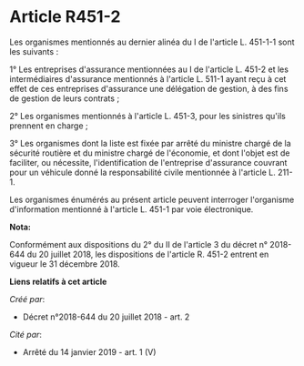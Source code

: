 # Article R451-2

Les organismes mentionnés au dernier alinéa du I de l'article L. 451-1-1 sont les suivants :

1° Les entreprises d'assurance mentionnées au I de l'article L. 451-2 et les intermédiaires d'assurance mentionnés à
l'article L. 511-1 ayant reçu à cet effet de ces entreprises d'assurance une délégation de gestion, à des fins de gestion de
leurs contrats ;

2° Les organismes mentionnés à l'article L. 451-3, pour les sinistres qu'ils prennent en charge ;

3° Les organismes dont la liste est fixée par arrêté du ministre chargé de la sécurité routière et du ministre chargé de
l'économie, et dont l'objet est de faciliter, ou nécessite, l'identification de l'entreprise d'assurance couvrant pour un
véhicule donné la responsabilité civile mentionnée à l'article L. 211-1.

Les organismes énumérés au présent article peuvent interroger l'organisme d'information mentionné à l'article L. 451-1 par
voie électronique.

**Nota:**

Conformément aux dispositions du 2° du II de l'article 3 du décret n° 2018-644 du 20 juillet 2018, les dispositions de
l'article R. 451-2 entrent en vigueur le 31 décembre 2018.

**Liens relatifs à cet article**

_Créé par_:

  - Décret n°2018-644 du 20 juillet 2018 - art. 2

_Cité par_:

  - Arrêté du 14 janvier 2019 - art. 1 (V)
